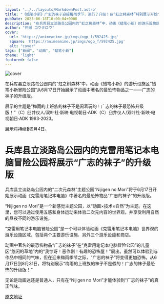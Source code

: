 ```yaml
---
layout: '../../layouts/MarkdownPost.astro'
title: "《蜡笔小新》广志的袜子迎接梅雨季节，进行了升级！在“虹之树森林”特别展示开始"
pubDate: 2023-06-18T10:00:04+0900
description: "在兵库县立淡路岛公园内的“虹之树森林”中，动画《蜡笔小新》的游乐设施区“蜡笔小新冒险公园”从6月17日开始展示了动画中著名的最恐怖物品之一——广志的袜子的升级版。"
author: "仲瀬 コウタロウ"
cover:
  url: 'https://animeanime.jp/imgs/ogp_f/592425.jpg'
  square: 'https://animeanime.jp/imgs/ogp_f/592425.jpg'
  alt: "cover"
tags: ["新闻", "动画", "蜡笔小新"]
theme: 'light'
featured: false
---
```


![cover](https://animeanime.jp/imgs/ogp_f/592425.jpg)

在兵库县立淡路岛公园内的“虹之树森林”中，动画《蜡笔小新》的游乐设施区“蜡笔小新冒险公园”从6月17日开始展示了动画中著名的最恐怖物品之一——广志的袜子的升级版。

展示的主题是“梅雨的上班族的袜子不是闹着玩的！广志的袜子最恐怖升级版！”（C）臼井仪人/双叶社·新映·电视朝日·ADK（C）臼井仪人/双叶社·新映·电视朝日·ADK 1993-2023。

展示将持续到9月4日。

# 兵库县立淡路岛公园内的克雷用笔记本电脑冒险公园将展示“广志的袜子”的升级版

兵库县立淡路岛公园内的“二次元森林”主题公园“Nijigen no Mori”将于6月17日开始展示动画《克雷用笔记本电脑》中著名的最恐怖物品“广志的袜子”的升级版。

“Nijigen no Mori”是一个新感觉主题公园，以“动画×技术×自然”为主题。在这里，您可以通过使用五感和身体运动来体验二次元内容的世界观，并享受利用自然的昼夜不同的游乐设施。

“克雷用笔记本电脑冒险公园”是一个可以体验动画《克雷用笔记本电脑》世界观的游乐设施区域，包括两个主要游乐设施、另外三个游乐设施和商店。

动画中著名的最恐怖物品“广志的袜子”在“克雷用笔记本电脑冒险公园”的儿童区“悠闲的草地”内的“我惊讶！恶作剧！有趣的恐怖屋！”展出。虽然可以体验到与作品中相同的气味，但在迎来梅雨季节之际，“广志的袜子”将变得更加恐怖。从6月17日到8月31日，将特别展示“梅雨的上班族的袜子不是假的！广志的袜子最恐怖的升级版！”

无论是动画迷还是普通人，只有在“Nijigen no Mori”才能体验到“广志的袜子”的真正气味。

  [原文地址](https://animeanime.jp/article/2023/06/18/77994.html)